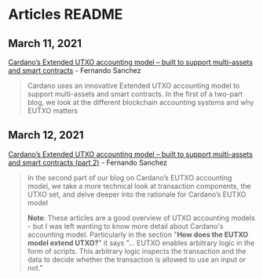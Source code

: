 # Articles README

## March 11, 2021

[Cardano’s Extended UTXO accounting model – built to support multi-assets and smart contracts](https://iohk.io/en/blog/posts/2021/03/11/cardanos-extended-utxo-accounting-model/) -  Fernando Sanchez

> Cardano uses an innovative Extended UTXO accounting model to support multi-assets and smart contracts. In the first of a two-part blog, we look at the different blockchain accounting systems and why EUTXO matters

## March 12, 2021
[Cardano’s Extended UTXO accounting model – built to support multi-assets and smart contracts (part 2)](https://iohk.io/en/blog/posts/2021/03/12/cardanos-extended-utxo-accounting-model-part-2/) -  Fernando Sanchez

> In the second part of our blog on Cardano’s EUTXO accounting model, we take a more technical look at transaction components, the UTXO set, and delve deeper into the rationale for Cardano’s EUTXO model
> 
> **Note**: These articles are a good overview of UTXO accounting models - but I was left wanting to know more detail about Cardano's accounting model. Particularly in the section "**How does the EUTXO model extend UTXO?**" it says "... EUTXO enables arbitrary logic in the form of scripts. This arbitrary logic inspects the transaction and the data to decide whether the transaction is allowed to use an input or not."
